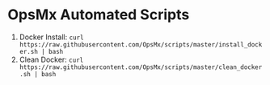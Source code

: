 # OpsMx Automated Scripts

1. Docker Install: `curl https://raw.githubusercontent.com/OpsMx/scripts/master/install_docker.sh | bash`
2. Clean Docker: `curl https://raw.githubusercontent.com/OpsMx/scripts/master/clean_docker.sh | bash`

